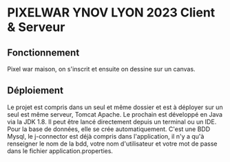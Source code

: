# PIXELWAR YNOV LYON 2023 Client & Serveur

## Fonctionnement
Pixel war maison, on s'inscrit et ensuite on dessine sur un canvas.

## Déploiement
Le projet est compris dans un seul et même dossier et est à déployer sur un seul est même serveur, Tomcat Apache.
Le prochain est développé en Java via la JDK 1.8.
Il peut être lancé directement depuis un terminal ou un IDE.
Pour la base de données, elle se crée automatiquement. C'est une BDD Mysql, 
le j-connector est déjà compris dans l'application, il n'y a qu'à renseigner le nom de la bdd, votre nom d'utilisateur 
et votre mot de passe dans le fichier application.properties.